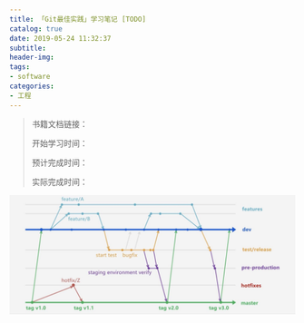 ```yaml
---
title: 「Git最佳实践」学习笔记 [TODO]
catalog: true
date: 2019-05-24 11:32:37
subtitle:
header-img:
tags:
- software
categories:
- 工程
---
```


> 书籍文档链接：
> 
> 开始学习时间：
> 
> 预计完成时间：
> 
> 实际完成时间：

![](https://github.com/SoaringhawkCheng/blog/blob/master/source/_posts/git-flow/1.jpeg?raw=true)
